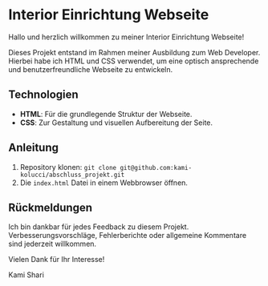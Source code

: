 # Interior Einrichtung Webseite

Hallo und herzlich willkommen zu meiner Interior Einrichtung Webseite!

Dieses Projekt entstand im Rahmen meiner Ausbildung zum Web Developer. Hierbei habe ich HTML und CSS verwendet, um eine optisch ansprechende und benutzerfreundliche Webseite zu entwickeln.

## Technologien

- **HTML**: Für die grundlegende Struktur der Webseite.
- **CSS**: Zur Gestaltung und visuellen Aufbereitung der Seite.

## Anleitung

1. Repository klonen: `git clone git@github.com:kami-kolucci/abschluss_projekt.git`
2. Die `index.html` Datei in einem Webbrowser öffnen.

## Rückmeldungen

Ich bin dankbar für jedes Feedback zu diesem Projekt. Verbesserungsvorschläge, Fehlerberichte oder allgemeine Kommentare sind jederzeit willkommen.

Vielen Dank für Ihr Interesse!

Kami Shari
